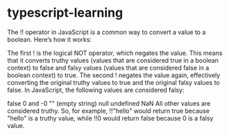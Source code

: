 # typescript-learning

The !! operator in JavaScript is a common way to convert a value to a boolean. Here’s how it works:

The first ! is the logical NOT operator, which negates the value. This means that it converts truthy values (values that are considered true in a boolean context) to false and falsy values (values that are considered false in a boolean context) to true.
The second ! negates the value again, effectively converting the original truthy values to true and the original falsy values to false.
In JavaScript, the following values are considered falsy:

false
0 and -0
"" (empty string)
null
undefined
NaN
All other values are considered truthy. So, for example, !!"hello" would return true because "hello" is a truthy value, while !!0 would return false because 0 is a falsy value.